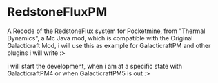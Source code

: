# RedstoneFluxPM
A Recode of the RedstoneFlux system for Pocketmine, from "Thermal Dynamics", a Mc Java mod, which is compatible with the Original Galacticraft Mod, i will use this as example for GalacticraftPM and other plugins i will write :>

i will start the development, when i am at a specific state with GalacticraftPM4 or when GalacticraftPM5 is out :>
